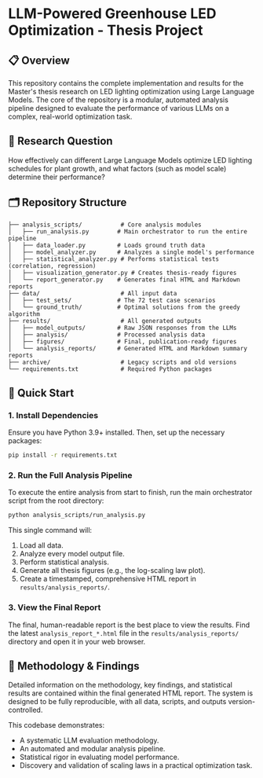 # LLM-Powered Greenhouse LED Optimization - Thesis Project

## 📋 Overview

This repository contains the complete implementation and results for the Master's thesis research on LED lighting optimization using Large Language Models. The core of the repository is a modular, automated analysis pipeline designed to evaluate the performance of various LLMs on a complex, real-world optimization task.

## 🎯 Research Question

How effectively can different Large Language Models optimize LED lighting schedules for plant growth, and what factors (such as model scale) determine their performance?

## 🗂️ Repository Structure

```
├── analysis_scripts/           # Core analysis modules
│   ├── run_analysis.py        # Main orchestrator to run the entire pipeline
│   ├── data_loader.py         # Loads ground truth data
│   ├── model_analyzer.py      # Analyzes a single model's performance
│   ├── statistical_analyzer.py # Performs statistical tests (correlation, regression)
│   ├── visualization_generator.py # Creates thesis-ready figures
│   └── report_generator.py    # Generates final HTML and Markdown reports
├── data/                       # All input data
│   ├── test_sets/             # The 72 test case scenarios
│   └── ground_truth/          # Optimal solutions from the greedy algorithm
├── results/                    # All generated outputs
│   ├── model_outputs/         # Raw JSON responses from the LLMs
│   ├── analysis/              # Processed analysis data
│   ├── figures/               # Final, publication-ready figures
│   └── analysis_reports/      # Generated HTML and Markdown summary reports
├── archive/                    # Legacy scripts and old versions
└── requirements.txt            # Required Python packages
```

## 🚀 Quick Start

### 1. Install Dependencies
Ensure you have Python 3.9+ installed. Then, set up the necessary packages:
```bash
pip install -r requirements.txt
```

### 2. Run the Full Analysis Pipeline
To execute the entire analysis from start to finish, run the main orchestrator script from the root directory:
```bash
python analysis_scripts/run_analysis.py
```
This single command will:
1. Load all data.
2. Analyze every model output file.
3. Perform statistical analysis.
4. Generate all thesis figures (e.g., the log-scaling law plot).
5. Create a timestamped, comprehensive HTML report in `results/analysis_reports/`.

### 3. View the Final Report
The final, human-readable report is the best place to view the results. Find the latest `analysis_report_*.html` file in the `results/analysis_reports/` directory and open it in your web browser.

## 🔬 Methodology & Findings

Detailed information on the methodology, key findings, and statistical results are contained within the final generated HTML report. The system is designed to be fully reproducible, with all data, scripts, and outputs version-controlled.

This codebase demonstrates:
- A systematic LLM evaluation methodology.
- An automated and modular analysis pipeline.
- Statistical rigor in evaluating model performance.
- Discovery and validation of scaling laws in a practical optimization task.
